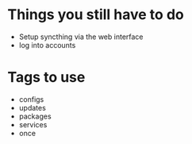 # Things you still have to do
- Setup syncthing via the web interface
- log into accounts

# Tags to use
- configs
- updates
- packages
- services
- once